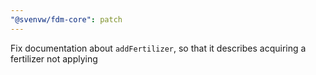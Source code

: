 ```yaml
---
"@svenvw/fdm-core": patch
---
```


Fix documentation about `addFertilizer`, so that it describes acquiring a fertilizer not applying
